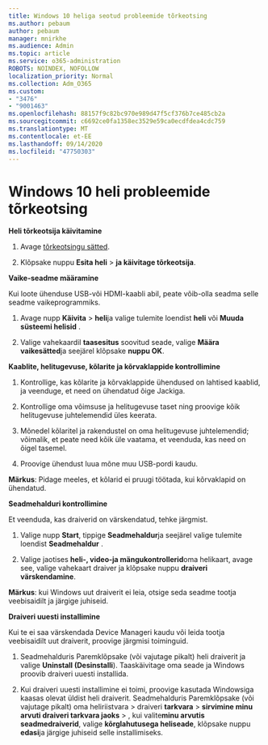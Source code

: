 ```yaml
---
title: Windows 10 heliga seotud probleemide tõrkeotsing
ms.author: pebaum
author: pebaum
manager: mnirkhe
ms.audience: Admin
ms.topic: article
ms.service: o365-administration
ROBOTS: NOINDEX, NOFOLLOW
localization_priority: Normal
ms.collection: Adm_O365
ms.custom:
- "3476"
- "9001463"
ms.openlocfilehash: 88157f9c82bc970e989d47f5cf376b7ce485cb2a
ms.sourcegitcommit: c6692ce0fa1358ec3529e59ca0ecdfdea4cdc759
ms.translationtype: MT
ms.contentlocale: et-EE
ms.lasthandoff: 09/14/2020
ms.locfileid: "47750303"
---
```

# <a name="troubleshooting-audio-issues-in-windows-10"></a>Windows 10 heli probleemide tõrkeotsing

**Heli tõrkeotsija käivitamine**

1.  Avage [tõrkeotsingu sätted](ms-settings:troubleshoot).

2.  Klõpsake nuppu **Esita heli**  >  **ja käivitage tõrkeotsija**.

**Vaike-seadme määramine**

Kui loote ühenduse USB-või HDMI-kaabli abil, peate võib-olla seadma selle seadme vaikeprogrammiks.

1. Avage nupp **Käivita**  >  **heli**ja valige tulemite loendist **heli** või **Muuda süsteemi helisid** .

2.  Valige vahekaardil **taasesitus** soovitud seade, valige **Määra vaikesätted**ja seejärel klõpsake **nuppu OK**.

**Kaablite, helitugevuse, kõlarite ja kõrvaklappide kontrollimine**

1. Kontrollige, kas kõlarite ja kõrvaklappide ühendused on lahtised kaablid, ja veenduge, et need on ühendatud õige Jackiga.

2. Kontrollige oma võimsuse ja helitugevuse taset ning proovige kõik helitugevuse juhtelemendid üles keerata.

3. Mõnedel kõlaritel ja rakendustel on oma helitugevuse juhtelemendid; võimalik, et peate need kõik üle vaatama, et veenduda, kas need on õigel tasemel.

4. Proovige ühendust luua mõne muu USB-pordi kaudu.

**Märkus**: Pidage meeles, et kõlarid ei pruugi töötada, kui kõrvaklapid on ühendatud.

**Seadmehalduri kontrollimine**

Et veenduda, kas draiverid on värskendatud, tehke järgmist.

1. Valige nupp **Start**, tippige **Seadmehaldur**ja seejärel valige tulemite loendist **Seadmehaldur** .

2. Valige jaotises **heli-, video-ja mängukontrollerid**oma helikaart, avage see, valige vahekaart draiver ja klõpsake nuppu **draiveri** **värskendamine**.

**Märkus**: kui Windows uut draiverit ei leia, otsige seda seadme tootja veebisaidilt ja järgige juhiseid.

**Draiveri uuesti installimine**

Kui te ei saa värskendada Device Manageri kaudu või leida tootja veebisaidilt uut draiverit, proovige järgmisi toiminguid.

1. Seadmehalduris Paremklõpsake (või vajutage pikalt) heli draiverit ja valige **Uninstall (Desinstalli**). Taaskäivitage oma seade ja Windows proovib draiveri uuesti installida.

2. Kui draiveri uuesti installimine ei toimi, proovige kasutada Windowsiga kaasas olevat üldist heli draiverit. Seadmehalduris Paremklõpsake (või vajutage pikalt) oma heliriistvara > draiveri **tarkvara**  >  **sirvimine minu arvuti draiveri tarkvara jaoks**  >  , kui valite**minu arvutis seadmedraiverid**, valige **kõrglahutusega heliseade**, klõpsake nuppu **edasi**ja järgige juhiseid selle installimiseks.
